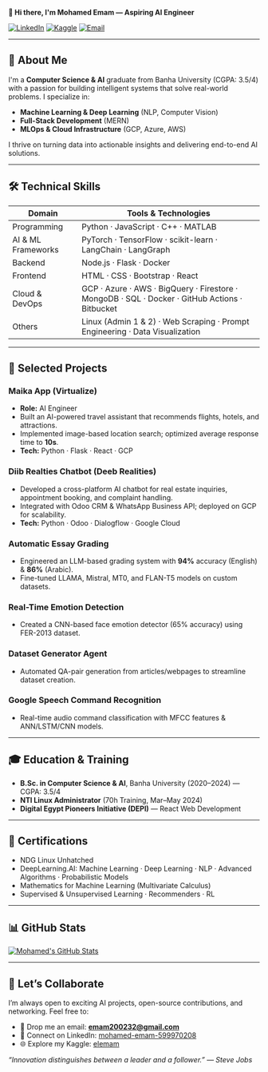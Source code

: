 **👋 Hi there, I'm Mohamed Emam — Aspiring AI Engineer**

[![LinkedIn](https://img.shields.io/badge/LinkedIn-0077B5?style=flat-square\&logo=linkedin)](https://www.linkedin.com/in/mohamed-emam-599970208/) [![Kaggle](https://img.shields.io/badge/Kaggle-20BEFF?style=flat-square\&logo=kaggle)](https://www.kaggle.com/elemam) [![Email](https://img.shields.io/badge/Email-D14836?style=flat-square\&logo=gmail)](mailto:emam200232@gmail.com)

---

## 🎯 About Me

I'm a **Computer Science & AI** graduate from Banha University (CGPA: 3.5/4) with a passion for building intelligent systems that solve real-world problems. I specialize in:

* **Machine Learning & Deep Learning** (NLP, Computer Vision)
* **Full-Stack Development** (MERN)
* **MLOps & Cloud Infrastructure** (GCP, Azure, AWS)

I thrive on turning data into actionable insights and delivering end-to-end AI solutions.

---

## 🛠 Technical Skills

| Domain             | Tools & Technologies                                                                           |
| ------------------ | ---------------------------------------------------------------------------------------------- |
| Programming        | Python · JavaScript · C++ · MATLAB                                                             |
| AI & ML Frameworks | PyTorch · TensorFlow · scikit-learn · LangChain · LangGraph                                    |
| Backend            | Node.js · Flask · Docker                                                                       |
| Frontend           | HTML · CSS · Bootstrap · React                                                                 |
| Cloud & DevOps     | GCP · Azure · AWS · BigQuery · Firestore · MongoDB · SQL · Docker · GitHub Actions · Bitbucket |
| Others             | Linux (Admin 1 & 2) · Web Scraping · Prompt Engineering · Data Visualization                   |

---

## 🚀 Selected Projects

### Maika App (Virtualize)

* **Role:** AI Engineer
* Built an AI-powered travel assistant that recommends flights, hotels, and attractions.
* Implemented image-based location search; optimized average response time to **10s**.
* **Tech:** Python · Flask · React · GCP

### Diib Realties Chatbot (Deeb Realities)

* Developed a cross-platform AI chatbot for real estate inquiries, appointment booking, and complaint handling.
* Integrated with Odoo CRM & WhatsApp Business API; deployed on GCP for scalability.
* **Tech:** Python · Odoo · Dialogflow · Google Cloud

### Automatic Essay Grading

* Engineered an LLM-based grading system with **94%** accuracy (English) & **86%** (Arabic).
* Fine-tuned LLAMA, Mistral, MT0, and FLAN-T5 models on custom datasets.

### Real-Time Emotion Detection

* Created a CNN-based face emotion detector (65% accuracy) using FER-2013 dataset.

### Dataset Generator Agent

* Automated QA-pair generation from articles/webpages to streamline dataset creation.

### Google Speech Command Recognition

* Real-time audio command classification with MFCC features & ANN/LSTM/CNN models.

---

## 🎓 Education & Training

* **B.Sc. in Computer Science & AI**, Banha University (2020–2024) — CGPA: 3.5/4
* **NTI Linux Administrator** (70h Training, Mar–May 2024)
* **Digital Egypt Pioneers Initiative (DEPI)** — React Web Development

---

## 📜 Certifications

* NDG Linux Unhatched
* DeepLearning.AI: Machine Learning · Deep Learning · NLP · Advanced Algorithms · Probabilistic Models
* Mathematics for Machine Learning (Multivariate Calculus)
* Supervised & Unsupervised Learning · Recommenders · RL

---

## 📊 GitHub Stats

[![Mohamed's GitHub Stats](https://github-readme-stats.vercel.app/api?username=mohamed-em2m\&show_icons=true\&theme=dark)](https://github.com/mohamed-em2m)

---

## 🤝 Let’s Collaborate

I’m always open to exciting AI projects, open-source contributions, and networking. Feel free to:

* 📩 Drop me an email: **[emam200232@gmail.com](mailto:emam200232@gmail.com)**
* 🔗 Connect on LinkedIn: [mohamed-emam-599970208](https://www.linkedin.com/in/mohamed-emam-599970208/)
* 🌐 Explore my Kaggle: [elemam](https://www.kaggle.com/elemam)

*“Innovation distinguishes between a leader and a follower.” — Steve Jobs*
